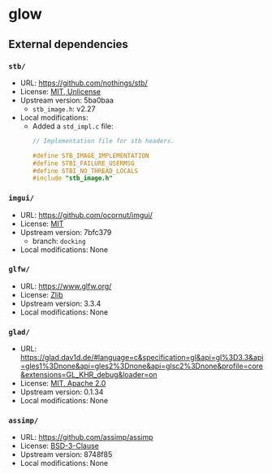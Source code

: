 # glow

## External dependencies

### `stb/`
- URL: https://github.com/nothings/stb/
- License: [MIT, Unlicense](https://github.com/nothings/stb/blob/master/LICENSE)
- Upstream version: 5ba0baa
  - `stb_image.h`: v2.27
- Local modifications:
  - Added a `std_impl.c` file:
    ```c
    // Implementation file for stb headers.

    #define STB_IMAGE_IMPLEMENTATION
    #define STBI_FAILURE_USERMSG
    #define STBI_NO_THREAD_LOCALS
    #include "stb_image.h"
    ```

### `imgui/`
- URL: https://github.com/ocornut/imgui/
- License: [MIT](https://github.com/ocornut/imgui/blob/master/LICENSE.txt)
- Upstream version: 7bfc379
  - branch: `docking`
- Local modifications: None

### `glfw/`
- URL: https://www.glfw.org/
- License: [Zlib](https://github.com/glfw/glfw/blob/master/LICENSE.md)
- Upstream version: 3.3.4
- Local modifications: None

### `glad/`
- URL: https://glad.dav1d.de/#language=c&specification=gl&api=gl%3D3.3&api=gles1%3Dnone&api=gles2%3Dnone&api=glsc2%3Dnone&profile=core&extensions=GL_KHR_debug&loader=on
- License: [MIT, Apache 2.0](https://github.com/Dav1dde/glad/blob/master/LICENSE)
- Upstream version: 0.1.34
- Local modifications: None

### `assimp/`
- URL: https://github.com/assimp/assimp
- License: [BSD-3-Clause](https://github.com/assimp/assimp/blob/master/LICENSE)
- Upstream version: 8748f85
- Local modifications: None
